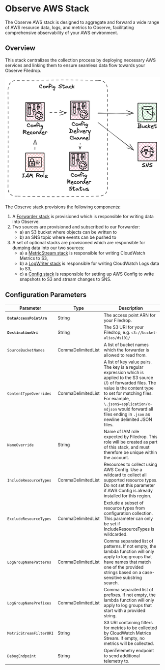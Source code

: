 # Observe AWS Stack

The Observe AWS stack is designed to aggregate and forward a wide range of AWS resource data, logs, and metrics to Observe, facilitating comprehensive observability of your AWS environment.

## Overview

This stack centralizes the collection process by deploying necessary AWS services and linking them to ensure seamless data flow towards your Observe Filedrop.

![Config](images/config.png)

The Observe stack provisions the following components:

1. A [Forwarder stack](forwarder.md) is provisioned which is responsible for writing data into Observe.
2. Two sources are provisioned and subscribed to our Forwarder:
    - a) an S3 bucket where objects can be written to
    - b) an SNS topic where events can be pushed to
3. A set of optional stacks are provisioned which are responsible for dumping data into our two sources:
    - a) a [MetricStream stack](metricstream.md) is responsible for writing CloudWatch Metrics to S3,
    - b) a [LogWriter stack](logwriter.md) is responsible for writing CloudWatch Logs data to S3,
    - c) a [Config stack](config.md) is responsible for setting up AWS Config to write snapshots to S3 and stream changes to SNS.


## Configuration Parameters

| Parameter       | Type    | Description |
|-----------------|---------|-------------|
| **`DataAccessPointArn`** | String | The access point ARN for your Filedrop. |
| **`DestinationUri`** | String | The S3 URI for your Filedrop, e.g.  `s3://bucket-alias/ds101/` |
| `SourceBucketNames` | CommaDelimitedList | A list of bucket names which the forwarder is allowed to read from. |
| `ContentTypeOverrides` | CommaDelimitedList | A list of key value pairs. The key is a regular expression which is applied to the S3 source (<bucket>/<key>) of forwarded files. The value is the content type to set for matching files. For example, `\.json$=application/x-ndjson` would forward all files ending in `.json` as newline delimited JSON files. |
| `NameOverride` | String | Name of IAM role expected by Filedrop. This role will be created as part of this stack, and must therefore be unique within the account. |
| `IncludeResourceTypes` | CommaDelimitedList | Resources to collect using AWS Config. Use a wildcard to collect all supported resource types. Do not set this parameter if AWS Config is already installed for this region. |
| `ExcludeResourceTypes` | CommaDelimitedList | Exclude a subset of resource types from configuration collection. This parameter can only be set if IncludeResourceTypes is wildcarded. |
| `LogGroupNamePatterns` | CommaDelimitedList | Comma separated list of patterns. If not empty, the lambda function will only apply to log groups that have names that match one of the provided strings based on a case-sensitive substring search. |
| `LogGroupNamePrefixes` | CommaDelimitedList | Comma separated list of prefixes. If not empty, the lambda function will only apply to log groups that start with a provided string. |
| `MetricStreamFilterURI` | String | S3 URI containing filters for metrics to be collected by CloudWatch Metrics Stream. If empty, no metrics will be collected. |
| `DebugEndpoint` | String | OpenTelemetry endpoint to send additional telemetry to. |
